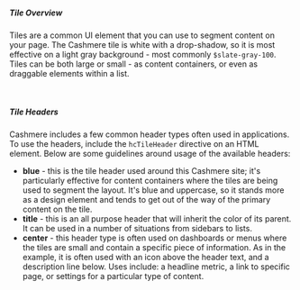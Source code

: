 ##### Tile Overview

Tiles are a common UI element that you can use to segment content on your page. The Cashmere tile is white with a drop-shadow, so it is most effective on a light gray background - most commonly `$slate-gray-100`. Tiles can be both large or small - as content containers, or even as draggable elements within a list.

&nbsp;

##### Tile Headers

Cashmere includes a few common header types often used in applications.  To use the headers, include the `hcTileHeader` directive on an HTML element. Below are some guidelines around usage of the available headers:

-   **blue** - this is the tile header used around this Cashmere site; it's particularly effective for content containers where the tiles are being used to segment the layout. It's blue and uppercase, so it stands more as a design element and tends to get out of the way of the primary content on the tile.
-   **title** - this is an all purpose header that will inherit the color of its parent. It can be used in a number of situations from sidebars to lists.
-   **center** - this header type is often used on dashboards or menus where the tiles are small and contain a specific piece of information. As in the example, it is often used with an icon above the header text, and a description line below. Uses include: a headline metric, a link to specific page, or settings for a particular type of content.
